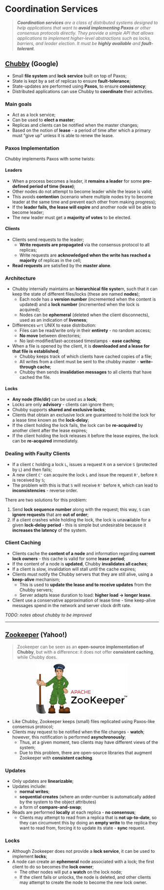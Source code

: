 # Coordination Services

> _**Coordination services** are a class of distributed systems designed to help applications that want to **avoid implementing Paxos** or other consensus protocols directly. They provide a simple API that allows applications to implement higher-level abstractions such as locks, barriers, and leader election. It must be **highly available** and **fault-tolerant**._

## [Chubby](https://static.googleusercontent.com/media/research.google.com/en//archive/chubby-osdi06.pdf) (Google)

* Small **file system** and **lock service** built on top of Paxos;
* State is kept by a set of replicas to ensure **fault-tolerance**;
* State-updates are performed using **Paxos**, to ensure **consistency**;
* Distributed applications can use Chubby to **coordinate** their activities.

### Main goals

* Act as a lock service;
* Can be used to **elect a master**;
* Replicas and clients can be notified when the master changes;
* Based on the notion of **lease** - a period of time after which a primary must "give up" unless it is able to renew the lease.

### Paxos Implementation

Chubby implements Paxos with some twists:

#### Leaders

* When a process becomes a leader, it **remains a leader** for some **pre-defined period of time (lease)**;
* Other nodes do not attempt to become leader while the lease is valid;
* This avoids **contention** (scenario where multiple nodes try to become leader at the same time and prevent each other from making progress);
* If the **leader fails, the lease will expire** and another node will be able to become leader;
* The new leader must get a **majority of votes** to be elected.

#### Clients

* Clients send requests to the leader;
  * **Write requests are propagated** via the consensus protocol to all replicas;
  * Write requests are **acknowledged when the write has reached a majority** of replicas in the cell;
* **Read requests** are satisfied by the **master alone**.

### Architecture

* Chubby internally maintains an **hierarchical file syste**m, such that it can keep the state of different files/locks (these are named **nodes**);
  * Each node has a **version number** (incremented when the content is updated) and a **lock number** (incremented when the lock is acquired);
  * Nodes can be **ephemeral** (deleted when the client disconnects), used as an indication of **liveness**;
* Differences `wrt` UNIX to ease distribution:
  * Files can be read/write only in their **entirety** - no random access;
  * **No move** between directories;
  * No last-modified/last-accessed timestamps - **ease caching**;
* When a file is opened by the client, it is **downloaded and a lease for that file is established**;
  * Chubby keeps track of which clients have cached copies of a file;
  * All writes from a client must be sent to the chubby master - **write-through cache**;
  * Chubby then sends **invalidation messages** to all clients that have cached the file.

#### Locks

* **Any node (file/dir)** can be used as a **lock**;
* Locks are only **advisory** - clients can ignore them;
* Chubby supports **shared and exclusive locks**;
* Clients that obtain an exclusive lock are guaranteed to hold the lock for a lease time known as the **lock-delay**;
* If the client holding the lock fails, the lock can be **re-acquired** by another client after the lease expires;
* If the client holding the lock releases it before the lease expires, the lock can be **re-acquired** immediately.

### Dealing with Faulty Clients

* If a client `C` holding a lock `L`, issues a request `R` on a service `S` (protected by `L`) and then fails;
* A new client `C'` can acquire the lock `L` and issue the request `R'`, before `R` is received by `S`;
* The problem with this is that `S` will receive `R'` before `R`, which can lead to **inconsistencies** - reverse order.

There are two solutions for this problem:

1. Send **lock sequence number** along with the request; this way, `S` can **ignore requests** that are **out of order**;
2. If a client crashes while holding the lock, the lock is unav**a**ilable for a given **lock-delay period** - this is simple but undesirable because it **increases the latency** of the system.

### Client Caching

* Clients cache the **content of a node** and information regarding **current lock owners** - this cache is valid for some **lease period**;
* If the content of a node is **updated**, Chubby **invalidates all caches**;
* If a client is slow, invalidation will stall until the cache expires;
* Clients must notify the Chubby servers that they are still alive, using a **keep-alive** mechanism;
  * This is used to **update the lease and to receive updates** from the Chubby servers;
  * Server adapts lease duration to load: **higher load -> longer lease**.
* Client use a conservative approximation of lease time - time keep-alive messages spend in the network and server clock drift rate.

_TODO: notes about chubby to be improved_

---

## [Zookeeper](https://www.usenix.org/legacy/event/usenix10/tech/full_papers/Hunt.pdf) (Yahoo!)

> Zookeeper can be seen as an **open-source implementation of Chubby**, but with a difference: it does not offer **consistent caching**, while Chubby does.

<p align="center">
    <img src="./imgs/Apache_ZooKeeper_logo.svg.png" width="300px" alt="Zookeeper"/>
</p>

* Like Chubby, Zookeeper keeps (small) files replicated using Paxos-like consensus protocol;
* Clients may request to be notified when the file changes - **watch**; however, this notification is performed **asynchronously**;
  * Thus, at a given moment, two clients may have different views of the system;
  * Due to this problem, there are open-source libraries that augment Zookeeper with **consistent caching**.

### Updates

* Only updates are **linearizable**;
* Updates include:
  * **normal writes**;
  * **sequential creates** (where an order-number is automatically added by the system to the object attributes)
  * a form of **compare-and-swap**;
* Reads are performed **locally** at each replica - **no consensus**;
  * Clients may attempt to read from a replica that is **not up-to-date**, so they can circumvent this by doing an **empty write** to the replica they want to read from, forcing it to update its state - **sync** request.

### Locks

* Although Zookeeper does not provide a **lock service**, it can be used to implement **locks**;
* A node can create an **ephemeral** node associated with a lock; the first client to do so becomes the **lock owner**;
  * The other nodes will put a **watch** on the lock node;
  * If the client fails or unlocks, the node is deleted, and other clients may attempt to create the node to become the new lock owner.